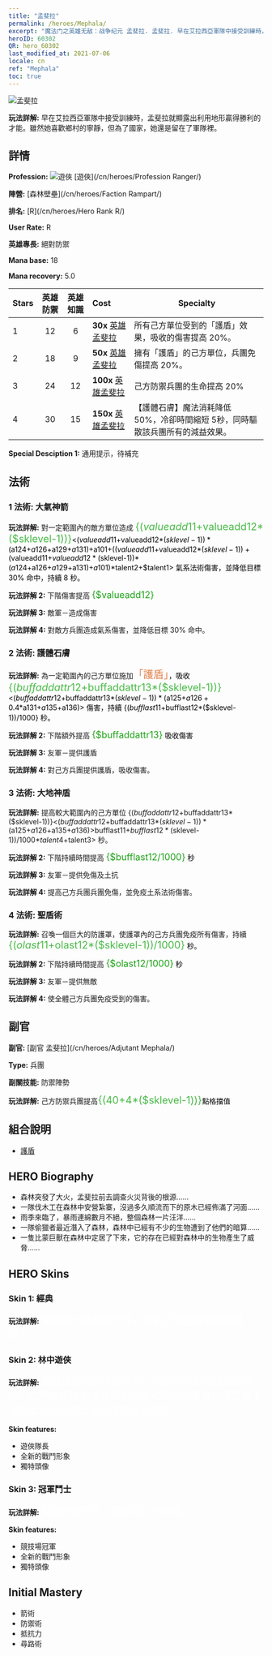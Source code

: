 ```yaml
---
title: "孟斐拉"
permalink: /heroes/Mephala/
excerpt: "魔法门之英雄无敌：战争纪元 孟斐拉. 孟斐拉. 早在艾拉西亞軍隊中接受訓練時，孟斐拉就顯露出利用地形贏得勝利的才能。雖然她喜歡鄉村的寧靜，但為了國家，她還是留在了軍隊裡。"
heroID: 60302
QR: hero_60302
last_modified_at: 2021-07-06
locale: cn
ref: "Mephala"
toc: true
---
```

  ![孟斐拉](/images/h/h_Mephala.jpg)

 **玩法詳解:** 早在艾拉西亞軍隊中接受訓練時，孟斐拉就顯露出利用地形贏得勝利的才能。雖然她喜歡鄉村的寧靜，但為了國家，她還是留在了軍隊裡。
## 詳情
 **Profession:** ![遊俠](/images/h/h_prof_3.png)  [遊俠](/cn/heroes/Profession Ranger/)

 **陣營:** [森林壁壘](/cn/heroes/Faction Rampart/)

 **排名:** [R](/cn/heroes/Hero Rank R/)

 **User Rate:** R

 **英雄專長:** 絕對防禦

 **Mana base:** 18

 **Mana recovery:** 5.0


  | Stars | 英雄防禦 | 英雄知識 | Cost |     Specialty     |
  |---------|:---------------:|:---------------:|:--|--------------------|
  |    1    | 12 | 6 | **30x** [英雄孟斐拉](/cn/Items/her_367/) | 所有己方單位受到的「護盾」效果，吸收的傷害提高 20%。 |
  |    2    | 18 | 9 | **50x** [英雄孟斐拉](/cn/Items/her_367/) | 擁有「護盾」的己方單位，兵團免傷提高 20%。 |
  |    3    | 24 | 12 | **100x** [英雄孟斐拉](/cn/Items/her_367/) | 己方防禦兵團的生命提高 20% |
  |    4    | 30 | 15 | **150x** [英雄孟斐拉](/cn/Items/her_367/) | 【護體石膚】魔法消耗降低 50%，冷卻時間縮短  5秒，同時驅散該兵團所有的減益效果。 |

 **Special Desciption 1:** 通用提示，待補充

## 法術
### 1 法術: 大氣神箭
 **玩法詳解:** 對一定範圍內的敵方單位造成 <span style="color: #48b946;font-size:20px">{($valueadd11+$valueadd12*($sklevel-1))}</span><span style="color: black"><($valueadd11+$valueadd12*($sklevel-1))*($a124+$a126+$a129+$a131)+$a101+(($valueadd11+$valueadd12*($sklevel-1))+($valueadd11+$valueadd12*($sklevel-1))*($a124+$a126+$a129+$a131)+$a101)*$talent2+$talent1> 氣系法術傷害，並降低目標 30% 命中，持續 8 秒。

 **玩法詳解 2:** 下階傷害提高 <span style="color: #1ca216;font-size:18px">{$valueadd12}</span><span style="color: black">

 **玩法詳解 3:** 敵軍－造成傷害

 **玩法詳解 4:** 對敵方兵團造成氣系傷害，並降低目標 30% 命中。

### 2 法術: 護體石膚
 **玩法詳解:** 為一定範圍內的己方單位施加<span style="color: #e07c44;font-size:20px">「護盾」</span><span style="color: black">，吸收 <span style="color: #48b946;font-size:20px">{($buffaddattr12+$buffaddattr13*($sklevel-1))}</span><span style="color: black"><($buffaddattr12+$buffaddattr13*($sklevel-1))*($a125+$a126+0.4*$a131+$a135+$a136)> 傷害，持續 {($bufflast11+$bufflast12*($sklevel-1))/1000} 秒。

 **玩法詳解 2:** 下階額外提高 <span style="color: #1ca216;font-size:18px">{$buffaddattr13}</span><span style="color: black"> 吸收傷害

 **玩法詳解 3:** 友軍－提供護盾

 **玩法詳解 4:** 對己方兵團提供護盾，吸收傷害。

### 3 法術: 大地神盾
 **玩法詳解:** 提高較大範圍內的己方單位 {($buffaddattr12+$buffaddattr13*($sklevel-1))}<($buffaddattr12+$buffaddattr13*($sklevel-1))*($a125+$a126+$a135+$a136)>% 兵團免傷，並免疫土系法術傷害，持續 <span style="color: #48b946;font-size:20px">{($bufflast11+$bufflast12*($sklevel-1))/1000}</span><span style="color: black"><($bufflast11+$bufflast12*($sklevel-1))/1000*$talent4+$talent3> 秒。

 **玩法詳解 2:** 下階持續時間提高 <span style="color: #1ca216;font-size:18px">{$bufflast12/1000}</span><span style="color: black"> 秒

 **玩法詳解 3:** 友軍－提供免傷及土抗

 **玩法詳解 4:** 提高己方兵團兵團免傷，並免疫土系法術傷害。

### 4 法術: 聖盾術
 **玩法詳解:** 召喚一個巨大的防護罩，使護罩內的己方兵團免疫所有傷害，持續 <span style="color: #48b946;font-size:20px">{($olast11+$olast12*($sklevel-1))/1000}</span><span style="color: black"> 秒。

 **玩法詳解 2:** 下階持續時間提高 <span style="color: #1ca216;font-size:18px">{$olast12/1000}</span><span style="color: black"> 秒

 **玩法詳解 3:** 友軍－提供無敵

 **玩法詳解 4:** 使全體己方兵團免疫受到的傷害。


## 副官

 **副官:**  [副官 孟斐拉](/cn/heroes/Adjutant Mephala/) 

 **Type:**  兵團 

 **副關技能:**  防禦陣勢 

 **玩法詳解:** 己方防禦兵團提高<span style="color: #48b946;font-size:20px">{(40+4*($sklevel-1))}</span><span style="color: black">點格擋值

## 組合說明

* [護盾](/cn/combination/護盾/) 

## HERO Biography
   - 森林突發了大火，孟斐拉前去調查火災背後的根源……
   - 一隊伐木工在森林中安營紮寨，沒過多久順流而下的原木已經佈滿了河面……
   - 雨季來臨了，暴雨連綿數月不絕，整個森林一片汪洋……
   - 一隊偷獵者最近潛入了森林，森林中已經有不少的生物遭到了他們的暗算……
   - 一隻比蒙巨獸在森林中定居了下來，它的存在已經對森林中的生物產生了威脅……

## HERO Skins
### Skin 1: **經典**

 **玩法詳解:** <span style="color: #ffffff;font-size:20px">保護弱小是我的天性，勇氣即是抵禦邪惡的護盾！</span>


### Skin 2: **林中遊俠**

 **玩法詳解:** <span style="color: #ffffff;font-size:20px">飢餓疲憊的遊俠孟斐拉，得到了小動物送來的食物。它們為她帶來了甘甜的泉水和豐盛的果實，這是為了報答孟斐拉一直以來保衛森林的謝禮。</span>

 **Skin features:** 

   - 遊俠隊長
   - 全新的戰鬥形象
   - 獨特頭像

### Skin 3: **冠軍鬥士**

 **玩法詳解:** <span style="color: #ffffff;font-size:20px">英雄中的鬥士，競技場上的冠軍！</span>

 **Skin features:** 

   - 競技場冠軍
   - 全新的戰鬥形象
   - 獨特頭像


## Initial Mastery
   - 箭術
   - 防禦術
   - 抵抗力
   - 尋路術
